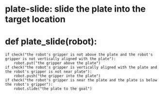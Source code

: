 # plate-slide: slide the plate into the target location
# def plate_slide(robot):
    if check("the robot's gripper is not above the plate and the robot's gripper is not vertically aligned with the plate"):
        robot.put("the gripper above the plate")
    if check("the robot's gripper is vertically aligned with the plate and the robot's gripper is not near plate"):
        robot.push("the gripper into the plate")
    if check("the robot's gripper is near the plate and the plate is below the robot's gripper"):
        robot.slide("the plate to the goal")